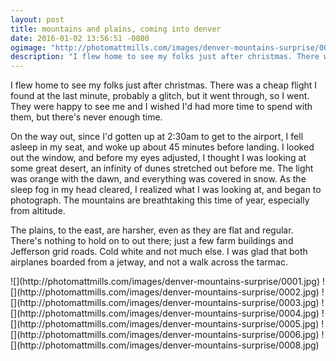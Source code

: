 ```yaml
---
layout: post
title: mountains and plains, coming into denver
date: 2016-01-02 13:56:51 -0800
ogimage: "http://photomattmills.com/images/denver-mountains-surprise/0001.jpg"
description: "I flew home to see my folks just after christmas. There was a cheap flight..."
---
```


I flew home to see my folks just after christmas. There was a cheap flight I found at the last minute, probably a glitch, but it went through, so I went. They were happy to see me and I wished I'd had more time to spend with them, but there's never enough time.

On the way out, since I'd gotten up at 2:30am to get to the airport, I fell asleep in my seat, and woke up about 45 minutes before landing. I looked out the window, and before my eyes adjusted, I thought I was looking at some great desert, an infinity of dunes stretched out before me. The light was orange with the dawn, and everything was covered in snow. As the sleep fog in my head cleared, I realized what I was looking at, and began to photograph. The mountains are breathtaking this time of year, especially from altitude.

The plains, to the east, are harsher, even as they are flat and regular. There's nothing to hold on to out there; just a few farm buildings and Jefferson grid roads. Cold white and not much else. I was glad that both airplanes boarded from a jetway, and not a walk across the tarmac.   

<span style="display:block;" class="center">
  ![](http://photomattmills.com/images/denver-mountains-surprise/0001.jpg)
  ![](http://photomattmills.com/images/denver-mountains-surprise/0002.jpg)
  ![](http://photomattmills.com/images/denver-mountains-surprise/0003.jpg)
  ![](http://photomattmills.com/images/denver-mountains-surprise/0004.jpg)
  ![](http://photomattmills.com/images/denver-mountains-surprise/0005.jpg)
  ![](http://photomattmills.com/images/denver-mountains-surprise/0006.jpg)
  ![](http://photomattmills.com/images/denver-mountains-surprise/0008.jpg)
</span>
